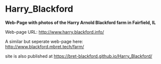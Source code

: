 # Harry_Blackford
**Web-Page with photos of the Harry Arnold Blackford farm in Fairfield, IL**

Web-page URL: http://www.harry.blackford.info/

A similar but seperate web-page here: http://www.blackford.mbret.tech/farm/



site is also published at https://bret-blackford.github.io/Harry_Blackford/
